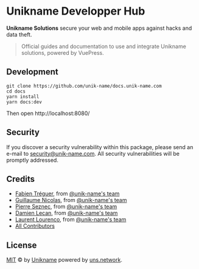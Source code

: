 # Unikname Developper Hub

**Unikname Solutions** secure your web and mobile apps against hacks and data theft.

> Official guides and documentation to use and integrate Unikname solutions, powered by VuePress.

## Development

```
git clone https://github.com/unik-name/docs.unik-name.com
cd docs
yarn install
yarn docs:dev
```

Then open http://localhost:8080/

## Security

If you discover a security vulnerability within this package, please send an e-mail to security@unik-name.com. All security vulnerabilities will be promptly addressed.

## Credits

- [Fabien Tréguer](https://github.com/ftreguer), from [@unik-name's team](https://www.unik-name.com)
- [Guillaume Nicolas](https://github.com/Nigui), from [@unik-name's team](https://www.unik-name.com)
- [Pierre Seznec](https://github.com/peterjah), from [@unik-name's team](https://www.unik-name.com)  
- [Damien Lecan](https://github.com/dlecan), from [@unik-name's team](https://www.unik-name.com)
- [Laurent Lourenco](https://www.linkedin.com/in/laurentlourenco/), from [@unik-name's team](https://www.unik-name.com)
- [All Contributors](../../../../contributors)

## License

[MIT](LICENSE) © by [Unikname](https://www.unik-name.com) powered by [uns.network](https://www.uns.network).
